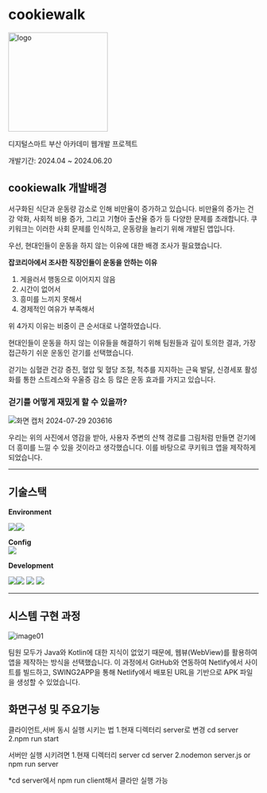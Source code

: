 # cookiewalk
<img src="https://github.com/user-attachments/assets/dd838b43-f07f-4a0e-8627-fcfd102ecd32" alt="logo" width="200" height="200"/>

디지털스마트 부산 아카데미 웹개발 프로젝트 

개발기간: 2024.04 ~ 2024.06.20

## cookiewalk 개발배경


서구화된 식단과 운동량 감소로 인해 비만율이 증가하고 있습니다. 비만율의 증가는 건강 악화, 사회적 비용 증가, 그리고 기형아 출산율 증가 등 다양한 문제를 초래합니다. 쿠키워크는 이러한 사회 문제를 인식하고, 운동량을 늘리기 위해 개발된 앱입니다.


우선, 현대인들이 운동을 하지 않는 이유에 대한 배경 조사가 필요했습니다.


**잡코리아에서 조사한 직장인들이 운동을 안하는 이유**


1. 게을러서 행동으로 이어지지 않음
2. 시간이 없어서
3. 흥미를 느끼지 못해서
4. 경제적인 여유가 부족해서

위 4가지 이유는 비중이 큰 순서대로 나열하였습니다.


현대인들이 운동을 하지 않는 이유들을 해결하기 위해 팀원들과 깊이 토의한 결과, 가장 접근하기 쉬운 운동인 걷기를 선택했습니다.

걷기는 심혈관 건강 증진, 혈압 및 혈당 조절, 척추를 지지하는 근육 발달, 신경세포 활성화를 통한 스트레스와 우울증 감소 등 많은 운동 효과를 가지고 있습니다.


### 걷기를 어떻게 재밌게 할 수 있을까?

![화면 캡처 2024-07-29 203616](https://github.com/user-attachments/assets/08d0c071-2203-4d44-b16b-21cab4b15866)

우리는 위의 사진에서 영감을 받아, 사용자 주변의 산책 경로를 그림처럼 만들면 걷기에 더 흥미를 느낄 수 있을 것이라고 생각했습니다. 이를 바탕으로 쿠키워크 앱을 제작하게 되었습니다.


---

## 기술스택
**Environment** 

<img src="https://img.shields.io/badge/Git-F05032?style=for-the-badge&logo=Git&logoColor=white"><img src="https://img.shields.io/badge/GitHub-181717?style=for-the-badge&logo=GitHub&logoColor=white"> 

**Config**  
<img src="https://img.shields.io/badge/npm-CB3837?style=for-the-badge&logo=npm&logoColor=white"> 

**Development** 

<img src="https://img.shields.io/badge/React-61DAFB?style=for-the-badge&logo=React&logoColor=white"><img src="https://img.shields.io/badge/Node.js-339933?style=for-the-badge&logo=Node.js&logoColor=white"> <img src="https://img.shields.io/badge/Supabase-3FCF8E?style=for-the-badge&logo=Supabase&logoColor=white"> <img src="https://img.shields.io/badge/JavaScript-F7DF1E?style=for-the-badge&logo=JavaScripts&logoColor=white"> 

---
## 시스템 구현 과정
![image01](https://github.com/user-attachments/assets/1a0644fc-8c8f-44a5-865f-ecfc4f8483e8) 

팀원 모두가 Java와 Kotlin에 대한 지식이 없었기 때문에, 웹뷰(WebView)를 활용하여 앱을 제작하는 방식을 선택했습니다. 이 과정에서 GitHub와 연동하여 Netlify에서 사이트를 빌드하고, SWING2APP을 통해 Netlify에서 배포된 URL을 기반으로 APK 파일을 생성할 수 있었습니다.


## 화면구성 및 주요기능


클라이언트,서버 동시 실행 시키는 법
1.현재 디렉터리 server로 변경 cd server
2.npm run start 

서버만 실행 시키려면
1.현재 디렉터리 server  cd server
2.nodemon server.js    or   npm run server

*cd server에서 npm run client해서 클라만 실행 가능

